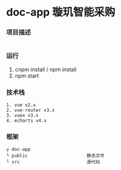 # doc-app 璇玑智能采购

### 项目描述
```

```

### 运行
1. cnpm install / npm install
2. npm start

### 技术栈
```
1. vue v2.x
2. vue-router v3.x
3. vuex v3.x
4. echarts v4.x
```

### 框架
```
┬ doc-app
└ public                      静态文件
└ src                         源代码
```